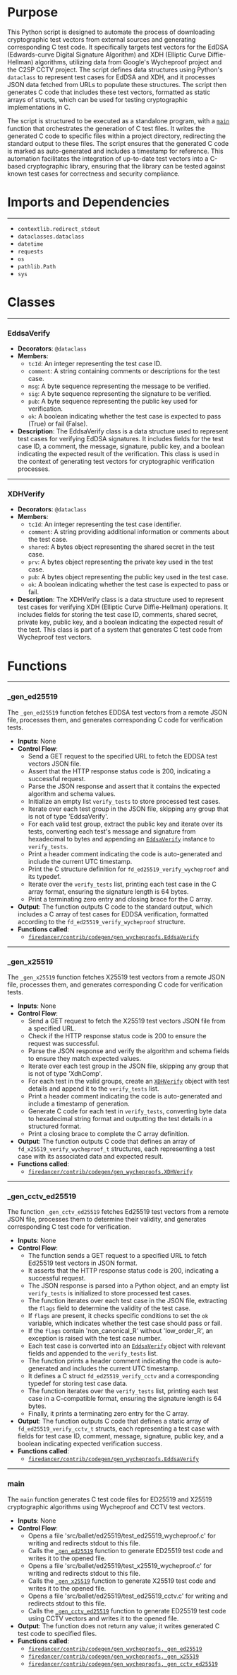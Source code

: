 # Purpose
This Python script is designed to automate the process of downloading cryptographic test vectors from external sources and generating corresponding C test code. It specifically targets test vectors for the EdDSA (Edwards-curve Digital Signature Algorithm) and XDH (Elliptic Curve Diffie-Hellman) algorithms, utilizing data from Google's Wycheproof project and the C2SP CCTV project. The script defines data structures using Python's `dataclass` to represent test cases for EdDSA and XDH, and it processes JSON data fetched from URLs to populate these structures. The script then generates C code that includes these test vectors, formatted as static arrays of structs, which can be used for testing cryptographic implementations in C.

The script is structured to be executed as a standalone program, with a [`main`](#main) function that orchestrates the generation of C test files. It writes the generated C code to specific files within a project directory, redirecting the standard output to these files. The script ensures that the generated C code is marked as auto-generated and includes a timestamp for reference. This automation facilitates the integration of up-to-date test vectors into a C-based cryptographic library, ensuring that the library can be tested against known test cases for correctness and security compliance.
# Imports and Dependencies

---
- `contextlib.redirect_stdout`
- `dataclasses.dataclass`
- `datetime`
- `requests`
- `os`
- `pathlib.Path`
- `sys`


# Classes

---
### EddsaVerify<!-- {{#class:firedancer/contrib/codegen/gen_wycheproofs.EddsaVerify}} -->
- **Decorators**: `@dataclass`
- **Members**:
    - `tcId`: An integer representing the test case ID.
    - `comment`: A string containing comments or descriptions for the test case.
    - `msg`: A byte sequence representing the message to be verified.
    - `sig`: A byte sequence representing the signature to be verified.
    - `pub`: A byte sequence representing the public key used for verification.
    - `ok`: A boolean indicating whether the test case is expected to pass (True) or fail (False).
- **Description**: The EddsaVerify class is a data structure used to represent test cases for verifying EdDSA signatures. It includes fields for the test case ID, a comment, the message, signature, public key, and a boolean indicating the expected result of the verification. This class is used in the context of generating test vectors for cryptographic verification processes.


---
### XDHVerify<!-- {{#class:firedancer/contrib/codegen/gen_wycheproofs.XDHVerify}} -->
- **Decorators**: `@dataclass`
- **Members**:
    - `tcId`: An integer representing the test case identifier.
    - `comment`: A string providing additional information or comments about the test case.
    - `shared`: A bytes object representing the shared secret in the test case.
    - `prv`: A bytes object representing the private key used in the test case.
    - `pub`: A bytes object representing the public key used in the test case.
    - `ok`: A boolean indicating whether the test case is expected to pass or fail.
- **Description**: The XDHVerify class is a data structure used to represent test cases for verifying XDH (Elliptic Curve Diffie-Hellman) operations. It includes fields for storing the test case ID, comments, shared secret, private key, public key, and a boolean indicating the expected result of the test. This class is part of a system that generates C test code from Wycheproof test vectors.


# Functions

---
### \_gen\_ed25519<!-- {{#callable:firedancer/contrib/codegen/gen_wycheproofs._gen_ed25519}} -->
The `_gen_ed25519` function fetches EDDSA test vectors from a remote JSON file, processes them, and generates corresponding C code for verification tests.
- **Inputs**: None
- **Control Flow**:
    - Send a GET request to the specified URL to fetch the EDDSA test vectors JSON file.
    - Assert that the HTTP response status code is 200, indicating a successful request.
    - Parse the JSON response and assert that it contains the expected algorithm and schema values.
    - Initialize an empty list `verify_tests` to store processed test cases.
    - Iterate over each test group in the JSON file, skipping any group that is not of type 'EddsaVerify'.
    - For each valid test group, extract the public key and iterate over its tests, converting each test's message and signature from hexadecimal to bytes and appending an [`EddsaVerify`](#EddsaVerify) instance to `verify_tests`.
    - Print a header comment indicating the code is auto-generated and include the current UTC timestamp.
    - Print the C structure definition for `fd_ed25519_verify_wycheproof` and its typedef.
    - Iterate over the `verify_tests` list, printing each test case in the C array format, ensuring the signature length is 64 bytes.
    - Print a terminating zero entry and closing brace for the C array.
- **Output**: The function outputs C code to the standard output, which includes a C array of test cases for EDDSA verification, formatted according to the `fd_ed25519_verify_wycheproof` structure.
- **Functions called**:
    - [`firedancer/contrib/codegen/gen_wycheproofs.EddsaVerify`](#EddsaVerify)


---
### \_gen\_x25519<!-- {{#callable:firedancer/contrib/codegen/gen_wycheproofs._gen_x25519}} -->
The `_gen_x25519` function fetches X25519 test vectors from a remote JSON file, processes them, and generates corresponding C code for verification tests.
- **Inputs**: None
- **Control Flow**:
    - Send a GET request to fetch the X25519 test vectors JSON file from a specified URL.
    - Check if the HTTP response status code is 200 to ensure the request was successful.
    - Parse the JSON response and verify the algorithm and schema fields to ensure they match expected values.
    - Iterate over each test group in the JSON file, skipping any group that is not of type 'XdhComp'.
    - For each test in the valid groups, create an [`XDHVerify`](#XDHVerify) object with test details and append it to the `verify_tests` list.
    - Print a header comment indicating the code is auto-generated and include a timestamp of generation.
    - Generate C code for each test in `verify_tests`, converting byte data to hexadecimal string format and outputting the test details in a structured format.
    - Print a closing brace to complete the C array definition.
- **Output**: The function outputs C code that defines an array of `fd_x25519_verify_wycheproof_t` structures, each representing a test case with its associated data and expected result.
- **Functions called**:
    - [`firedancer/contrib/codegen/gen_wycheproofs.XDHVerify`](#XDHVerify)


---
### \_gen\_cctv\_ed25519<!-- {{#callable:firedancer/contrib/codegen/gen_wycheproofs._gen_cctv_ed25519}} -->
The function `_gen_cctv_ed25519` fetches Ed25519 test vectors from a remote JSON file, processes them to determine their validity, and generates corresponding C test code for verification.
- **Inputs**: None
- **Control Flow**:
    - The function sends a GET request to a specified URL to fetch Ed25519 test vectors in JSON format.
    - It asserts that the HTTP response status code is 200, indicating a successful request.
    - The JSON response is parsed into a Python object, and an empty list `verify_tests` is initialized to store processed test cases.
    - The function iterates over each test case in the JSON file, extracting the `flags` field to determine the validity of the test case.
    - If `flags` are present, it checks specific conditions to set the `ok` variable, which indicates whether the test case should pass or fail.
    - If the `flags` contain 'non_canonical_R' without 'low_order_R', an exception is raised with the test case number.
    - Each test case is converted into an [`EddsaVerify`](#EddsaVerify) object with relevant fields and appended to the `verify_tests` list.
    - The function prints a header comment indicating the code is auto-generated and includes the current UTC timestamp.
    - It defines a C struct `fd_ed25519_verify_cctv` and a corresponding typedef for storing test case data.
    - The function iterates over the `verify_tests` list, printing each test case in a C-compatible format, ensuring the signature length is 64 bytes.
    - Finally, it prints a terminating zero entry for the C array.
- **Output**: The function outputs C code that defines a static array of `fd_ed25519_verify_cctv_t` structs, each representing a test case with fields for test case ID, comment, message, signature, public key, and a boolean indicating expected verification success.
- **Functions called**:
    - [`firedancer/contrib/codegen/gen_wycheproofs.EddsaVerify`](#EddsaVerify)


---
### main<!-- {{#callable:firedancer/contrib/codegen/gen_wycheproofs.main}} -->
The `main` function generates C test code files for ED25519 and X25519 cryptographic algorithms using Wycheproof and CCTV test vectors.
- **Inputs**: None
- **Control Flow**:
    - Opens a file 'src/ballet/ed25519/test_ed25519_wycheproof.c' for writing and redirects stdout to this file.
    - Calls the [`_gen_ed25519`](#_gen_ed25519) function to generate ED25519 test code and writes it to the opened file.
    - Opens a file 'src/ballet/ed25519/test_x25519_wycheproof.c' for writing and redirects stdout to this file.
    - Calls the [`_gen_x25519`](#_gen_x25519) function to generate X25519 test code and writes it to the opened file.
    - Opens a file 'src/ballet/ed25519/test_ed25519_cctv.c' for writing and redirects stdout to this file.
    - Calls the [`_gen_cctv_ed25519`](#_gen_cctv_ed25519) function to generate ED25519 test code using CCTV vectors and writes it to the opened file.
- **Output**: The function does not return any value; it writes generated C test code to specified files.
- **Functions called**:
    - [`firedancer/contrib/codegen/gen_wycheproofs._gen_ed25519`](#_gen_ed25519)
    - [`firedancer/contrib/codegen/gen_wycheproofs._gen_x25519`](#_gen_x25519)
    - [`firedancer/contrib/codegen/gen_wycheproofs._gen_cctv_ed25519`](#_gen_cctv_ed25519)


